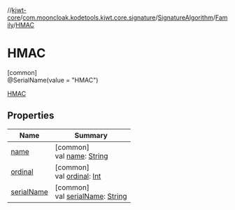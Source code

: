 //[kjwt-core](../../../../../index.md)/[com.mooncloak.kodetools.kjwt.core.signature](../../../index.md)/[SignatureAlgorithm](../../index.md)/[Family](../index.md)/[HMAC](index.md)

# HMAC

[common]\
@SerialName(value = &quot;HMAC&quot;)

[HMAC](index.md)

## Properties

| Name | Summary |
|---|---|
| [name](../../-p-s512/index.md#-372974862%2FProperties%2F1883947000) | [common]<br>val [name](../../-p-s512/index.md#-372974862%2FProperties%2F1883947000): [String](https://kotlinlang.org/api/latest/jvm/stdlib/kotlin/-string/index.html) |
| [ordinal](../../-p-s512/index.md#-739389684%2FProperties%2F1883947000) | [common]<br>val [ordinal](../../-p-s512/index.md#-739389684%2FProperties%2F1883947000): [Int](https://kotlinlang.org/api/latest/jvm/stdlib/kotlin/-int/index.html) |
| [serialName](../serial-name.md) | [common]<br>val [serialName](../serial-name.md): [String](https://kotlinlang.org/api/latest/jvm/stdlib/kotlin/-string/index.html) |
